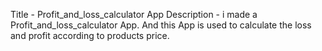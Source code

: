 Title - Profit_and_loss_calculator App
Description - i made a Profit_and_loss_calculator App. And this App is used to calculate the loss and profit according to products price.
